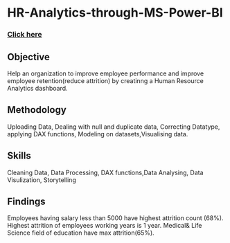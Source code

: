 # HR-Analytics-through-MS-Power-BI
### [Click here](https://app.powerbi.com/links/jU1swg8tnQ?ctid=286121cd-9f51-411d-bb52-10ad87417aa2&pbi_source=linkShare)
## Objective
Help an organization to improve employee performance and improve employee retention(reduce attrition) by creatinng a Human Resource Analytics dashboard.

## Methodology
Uploading Data, Dealing with null and duplicate data, Correcting Datatype, applying DAX functions, Modeling on datasets,Visualising data.

## Skills
Cleaning Data, Data Processing, DAX functions,Data Analysing, Data Visulization, Storytelling

## Findings
Employees having salary less than 5000 have highest attrition count (68%).
Highest attrition of employees working years is 1 year.
Medical& Life Science field of education have max attrition(65%).
